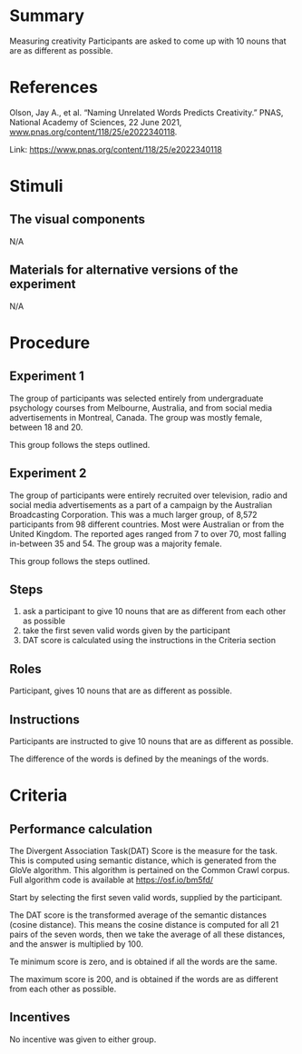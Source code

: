 # Summary
Measuring creativity
Participants are asked to come up with 10 nouns that are as different as possible.

# References
Olson, Jay A., et al. “Naming Unrelated Words Predicts Creativity.” PNAS, National Academy of Sciences, 22 June 2021, www.pnas.org/content/118/25/e2022340118. 

Link: https://www.pnas.org/content/118/25/e2022340118

# Stimuli
## The visual components
N/A

## Materials for alternative versions of the experiment 
N/A

# Procedure
## Experiment 1
The group of participants was selected entirely from undergraduate psychology courses from Melbourne, Australia, and from social media advertisements in Montreal, Canada.  The group was mostly female, between 18 and 20.

This group follows the steps outlined.

## Experiment 2
The group of participants were entirely recruited over television, radio and social media advertisements as a part of a campaign by the Australian Broadcasting Corporation.  This was a much larger group, of 8,572 participants from 98 different countries.  Most were Australian or from the United Kingdom.  The reported ages ranged from 7 to over 70, most falling in-between 35 and 54.  The group was a majority female.

This group follows the steps outlined.
## Steps
1. ask a participant to give 10 nouns that are as different from each other as possible
2. take the first seven valid words given by the participant
3. DAT score is calculated using the instructions in the Criteria section

## Roles 
Participant, gives 10 nouns that are as different as possible.

## Instructions
Participants are instructed to give 10 nouns that are as different as possible.

The difference of the words is defined by the meanings of the words.

# Criteria
## Performance calculation

The Divergent Association Task(DAT) Score is the measure for the task.  This is computed using semantic distance, which is generated from the GloVe algorithm.  This algorithm is pertained on the Common Crawl corpus.  Full algorithm code is available at https://osf.io/bm5fd/

Start by selecting the first seven valid words, supplied by the participant.

The DAT score is the transformed average of the semantic distances (cosine distance).  This means the cosine distance is computed for all 21 pairs of the seven words, then we take the average of all these distances, and the answer is multiplied by 100.  

Te minimum score is zero, and is obtained if all the words are the same.

The maximum score is 200, and is obtained if the words are as different from each other as possible.

## Incentives
No incentive was given to either group.
